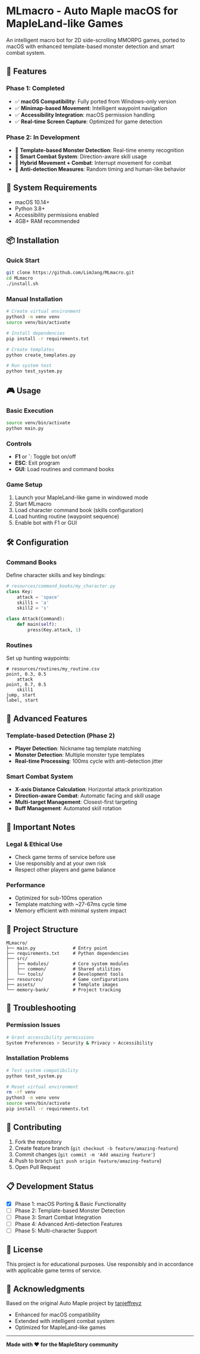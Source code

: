 # MLmacro - Auto Maple macOS for MapleLand-like Games

An intelligent macro bot for 2D side-scrolling MMORPG games, ported to macOS with enhanced template-based monster detection and smart combat system.

## 🚀 Features

### Phase 1: Completed
- ✅ **macOS Compatibility**: Fully ported from Windows-only version
- ✅ **Minimap-based Movement**: Intelligent waypoint navigation
- ✅ **Accessibility Integration**: macOS permission handling
- ✅ **Real-time Screen Capture**: Optimized for game detection

### Phase 2: In Development
- 🔄 **Template-based Monster Detection**: Real-time enemy recognition
- 🔄 **Smart Combat System**: Direction-aware skill usage
- 🔄 **Hybrid Movement + Combat**: Interrupt movement for combat
- 🔄 **Anti-detection Measures**: Random timing and human-like behavior

## 🎯 System Requirements

- macOS 10.14+
- Python 3.8+
- Accessibility permissions enabled
- 4GB+ RAM recommended

## 📦 Installation

### Quick Start
```bash
git clone https://github.com/LimJang/MLmacro.git
cd MLmacro
./install.sh
```

### Manual Installation
```bash
# Create virtual environment
python3 -m venv venv
source venv/bin/activate

# Install dependencies
pip install -r requirements.txt

# Create templates
python create_templates.py

# Run system test
python test_system.py
```

## 🎮 Usage

### Basic Execution
```bash
source venv/bin/activate
python main.py
```

### Controls
- **F1** or **`**: Toggle bot on/off
- **ESC**: Exit program
- **GUI**: Load routines and command books

### Game Setup
1. Launch your MapleLand-like game in windowed mode
2. Start MLmacro
3. Load character command book (skills configuration)
4. Load hunting routine (waypoint sequence)
5. Enable bot with F1 or GUI

## 🛠️ Configuration

### Command Books
Define character skills and key bindings:
```python
# resources/command_books/my_character.py
class Key:
    attack = 'space'
    skill1 = 'a'
    skill2 = 's'

class Attack(Command):
    def main(self):
        press(Key.attack, 1)
```

### Routines
Set up hunting waypoints:
```csv
# resources/routines/my_routine.csv
point, 0.3, 0.5
    attack
point, 0.7, 0.5  
    skill1
jump, start
label, start
```

## 🔧 Advanced Features

### Template-based Detection (Phase 2)
- **Player Detection**: Nickname tag template matching
- **Monster Detection**: Multiple monster type templates
- **Real-time Processing**: 100ms cycle with anti-detection jitter

### Smart Combat System
- **X-axis Distance Calculation**: Horizontal attack prioritization
- **Direction-aware Combat**: Automatic facing and skill usage
- **Multi-target Management**: Closest-first targeting
- **Buff Management**: Automated skill rotation

## 🚨 Important Notes

### Legal & Ethical Use
- Check game terms of service before use
- Use responsibly and at your own risk
- Respect other players and game balance

### Performance
- Optimized for sub-100ms operation
- Template matching with ~27-67ms cycle time
- Memory efficient with minimal system impact

## 📁 Project Structure

```
MLmacro/
├── main.py              # Entry point
├── requirements.txt     # Python dependencies
├── src/
│   ├── modules/         # Core system modules
│   ├── common/          # Shared utilities
│   └── tools/           # Development tools
├── resources/           # Game configurations
├── assets/              # Template images
└── memory-bank/         # Project tracking
```

## 🐛 Troubleshooting

### Permission Issues
```bash
# Grant accessibility permissions
System Preferences > Security & Privacy > Accessibility
```

### Installation Problems
```bash
# Test system compatibility
python test_system.py

# Reset virtual environment
rm -rf venv
python3 -m venv venv
source venv/bin/activate
pip install -r requirements.txt
```

## 🤝 Contributing

1. Fork the repository
2. Create feature branch (`git checkout -b feature/amazing-feature`)
3. Commit changes (`git commit -m 'Add amazing feature'`)
4. Push to branch (`git push origin feature/amazing-feature`)
5. Open Pull Request

## 📋 Development Status

- [x] Phase 1: macOS Porting & Basic Functionality
- [ ] Phase 2: Template-based Monster Detection
- [ ] Phase 3: Smart Combat Integration
- [ ] Phase 4: Advanced Anti-detection Features
- [ ] Phase 5: Multi-character Support

## 📜 License

This project is for educational purposes. Use responsibly and in accordance with applicable game terms of service.

## 🙏 Acknowledgments

Based on the original Auto Maple project by [tanjeffreyz](https://github.com/tanjeffreyz/auto-maple)
- Enhanced for macOS compatibility
- Extended with intelligent combat system
- Optimized for MapleLand-like games

---

**Made with ❤️ for the MapleStory community**
